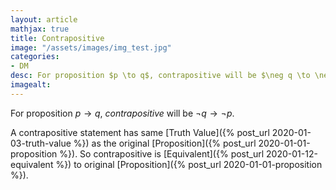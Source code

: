 ```yaml
---
layout: article
mathjax: true
title: Contrapositive
image: "/assets/images/img_test.jpg"
categories:
- DM
desc: For proposition $p \to q$, contrapositive will be $\neg q \to \neg p$. 
imagealt: 
---
```


For proposition $p \to q$, *contrapositive* will be $\neg q \to \neg p$.


































































































































































































































































































































































A contrapositive statement has same [Truth Value]({% post_url 2020-01-03-truth-value %}) as the original [Proposition]({% post_url 2020-01-01-proposition %}).
So contrapositive is [Equivalent]({% post_url 2020-01-12-equivalent %}) to original [Proposition]({% post_url 2020-01-01-proposition %}).